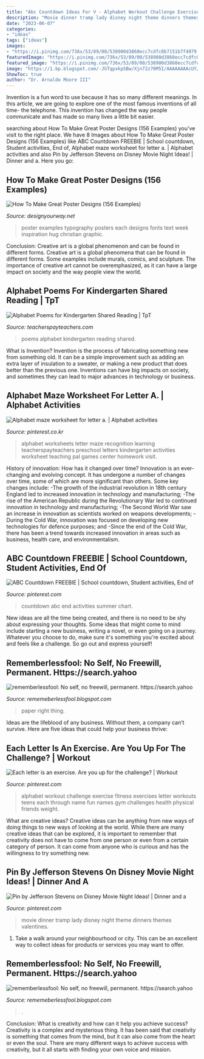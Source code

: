 ```yaml
---
title: "Abc Countdown Ideas For V - Alphabet Workout Challenge Exercise Fitness Exercises Letter Workouts Teens Each Through Name Fun Names Gym Challenges Health Physical Friends Weight"
description: "Movie dinner tramp lady disney night theme dinners themes valentines"
date: "2023-06-07"
categories:
- "ideas"
tags: ["ideas"]
images:
- "https://i.pinimg.com/736x/53/89/00/538900d3860ecc7cdfc0b7151b7f4979.jpg"
featuredImage: "https://i.pinimg.com/736x/53/89/00/538900d3860ecc7cdfc0b7151b7f4979.jpg"
featured_image: "https://i.pinimg.com/736x/53/89/00/538900d3860ecc7cdfc0b7151b7f4979.jpg"
image: "https://1.bp.blogspot.com/-JGTqpxkpSBw/Xjn72z70M5I/AAAAAAAAcUY/0qwb-tXAPf8z1JGu1WwUBCHjAFCougPfgCLcBGAsYHQ/s1600/Untitled285.png"
ShowToc: true
author: "Dr. Arnaldo Moore III"
---
```



Invention is a fun word to use because it has so many different meanings. In this article, we are going to explore one of the most famous inventions of all time- the telephone. This invention has changed the way people communicate and has made so many lives a little bit easier.

	

		
searching about How To Make Great Poster Designs (156 Examples) you've visit to the right place. We have 8 Images about How To Make Great Poster Designs (156 Examples) like ABC Countdown FREEBIE | School countdown, Student activities, End of, Alphabet maze worksheet for letter a. | Alphabet activities and also Pin by Jefferson Stevens on Disney Movie Night Ideas! | Dinner and a. Here you go:
		
    
## How To Make Great Poster Designs (156 Examples)

<img loading=lazy src="https://www.designyourway.net/diverse/readyprint/Each_Week_by_TavenerScholar.jpg" onerror="this.onerror=null;this.src='https://tse4.mm.bing.net/th?id=OIP.4APJSirt0TPKWF57XMe3RAHaNK&amp;pid=15.1';" alt="How To Make Great Poster Designs (156 Examples)">

_Source: designyourway.net_

>poster examples typography posters each designs fonts text week inspiration hug christian graphic. 

	

Conclusion: Creative art is a global phenomenon and can be found in different forms.
Creative art is a global phenomena that can be found in different forms. Some examples include murals, comics, and sculpture. The importance of creative art cannot be overemphasized, as it can have a large impact on society and the way people view the world.

    
## Alphabet Poems For Kindergarten Shared Reading | TpT

<img loading=lazy src="https://ecdn.teacherspayteachers.com/thumbitem/Alphabet-Poems-for-Kindergarten-Shared-Reading-3650111-1542310817/original-3650111-2.jpg" onerror="this.onerror=null;this.src='https://tse2.mm.bing.net/th?id=OIP.0ubWc8hMOuW6zaqGjMv8aAAAAA&amp;pid=15.1';" alt="Alphabet Poems for Kindergarten Shared Reading | TpT">

_Source: teacherspayteachers.com_

>poems alphabet kindergarten reading shared. 

	

What is Invention?
Invention is the process of fabricating something new from something old. It can be a simple improvement such as adding an extra layer of insulation to a sweater, or making a new product that does better than the previous one. Inventions can have big impacts on society, and sometimes they can lead to major advances in technology or business.

    
## Alphabet Maze Worksheet For Letter A. | Alphabet Activities

<img loading=lazy src="https://i.pinimg.com/736x/35/2c/b9/352cb94855f328f112adc4fb85c54aec.jpg" onerror="this.onerror=null;this.src='https://tse4.mm.bing.net/th?id=OIP.UbPHPzS9SmdtSMtQ3RurzAHaJ3&amp;pid=15.1';" alt="Alphabet maze worksheet for letter a. | Alphabet activities">

_Source: pinterest.co.kr_

>alphabet worksheets letter maze recognition learning teacherspayteachers preschool letters kindergarten activities worksheet teaching pal games center homework visit. 

	

History of innovation: How has it changed over time?
Innovation is an ever-changing and evolving concept. It has undergone a number of changes over time, some of which are more significant than others. 
Some key changes include: 
-The growth of the industrial revolution in 18th century England led to increased innovation in technology and manufacturing; 
-The rise of the American Republic during the Revolutionary War led to continued innovation in technology and manufacturing; 
-The Second World War saw an increase in innovation as scientists worked on weapons developments; 
-During the Cold War, innovation was focused on developing new technologies for defence purposes; and 
-Since the end of the Cold War, there has been a trend towards increased innovation in areas such as business, health care, and environmentalism.

    
## ABC Countdown FREEBIE | School Countdown, Student Activities, End Of

<img loading=lazy src="https://i.pinimg.com/736x/53/89/00/538900d3860ecc7cdfc0b7151b7f4979.jpg" onerror="this.onerror=null;this.src='https://tse1.mm.bing.net/th?id=OIP._5w7rVxp0HSPLBK63hNfrQHaLH&amp;pid=15.1';" alt="ABC Countdown FREEBIE | School countdown, Student activities, End of">

_Source: pinterest.com_

>countdown abc end activities summer chart. 

	

New ideas are all the time being created, and there is no need to be shy about expressing your thoughts. Some ideas that might come to mind include starting a new business, writing a novel, or even going on a journey. Whatever you choose to do, make sure it's something you're excited about and feels like a challenge. So go out and express yourself!

    
## Rememberlessfool: No Self, No Freewill, Permanent. Https://search.yahoo

<img loading=lazy src="https://1.bp.blogspot.com/-JGTqpxkpSBw/Xjn72z70M5I/AAAAAAAAcUY/0qwb-tXAPf8z1JGu1WwUBCHjAFCougPfgCLcBGAsYHQ/s1600/Untitled285.png" onerror="this.onerror=null;this.src='https://tse3.mm.bing.net/th?id=OIP.E0vpHRmWHzCtZhErewgyOgHaEK&amp;pid=15.1';" alt="rememberlessfool: No self, no freewill, permanent. https://search.yahoo">

_Source: rememeberlessfool.blogspot.com_

>paper right thing. 

	

Ideas are the lifeblood of any business. Without them, a company can’t survive. Here are five ideas that could help your business thrive:

    
## Each Letter Is An Exercise. Are You Up For The Challenge? | Workout

<img loading=lazy src="https://i.pinimg.com/736x/a9/91/14/a9911422821b092ce5ed4934bf3cd6e3.jpg" onerror="this.onerror=null;this.src='https://tse2.mm.bing.net/th?id=OIP.kdqhGAAduQLOpvZq8XWO2QHaHa&amp;pid=15.1';" alt="Each letter is an exercise. Are you up for the challenge? | Workout">

_Source: pinterest.com_

>alphabet workout challenge exercise fitness exercises letter workouts teens each through name fun names gym challenges health physical friends weight. 

	

What are creative ideas?
Creative ideas can be anything from new ways of doing things to new ways of looking at the world. While there are many creative ideas that can be explored, it is important to remember that creativity does not have to come from one person or even from a certain category of person. It can come from anyone who is curious and has the willingness to try something new.

    
## Pin By Jefferson Stevens On Disney Movie Night Ideas! | Dinner And A

<img loading=lazy src="https://i.pinimg.com/736x/a5/9b/d6/a59bd64352b6997bbc00c33e853c4180--family-movie-disney-family.jpg" onerror="this.onerror=null;this.src='https://tse3.mm.bing.net/th?id=OIP.f83TJBs8Ns4r2xCd6crCKgHaHa&amp;pid=15.1';" alt="Pin by Jefferson Stevens on Disney Movie Night Ideas! | Dinner and a">

_Source: pinterest.com_

>movie dinner tramp lady disney night theme dinners themes valentines. 

	

1. Take a walk around your neighbourhood or city. This can be an excellent way to collect ideas for products or services you may want to offer.

    
## Rememberlessfool: No Self, No Freewill, Permanent. Https://search.yahoo

<img loading=lazy src="https://1.bp.blogspot.com/-PFsnpVk_dL4/XkHvB3dar8I/AAAAAAAAclA/aPQLMYwuSbw5uON040Q9_DEqwhYK1e8CACLcBGAsYHQ/s1600/Untitled430.png" onerror="this.onerror=null;this.src='https://tse1.mm.bing.net/th?id=OIP.O7__VeO_Iysmd6yZRBpOqgHaEK&amp;pid=15.1';" alt="rememberlessfool: No self, no freewill, permanent. https://search.yahoo">

_Source: rememeberlessfool.blogspot.com_

>. 

	

Conclusion: What is creativity and how can it help you achieve success?
Creativity is a complex and mysterious thing. It has been said that creativity is something that comes from the mind, but it can also come from the heart or even the soul. There are many different ways to achieve success with creativity, but it all starts with finding your own voice and mission.

